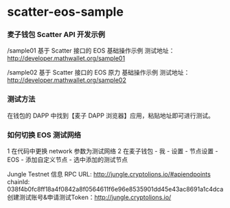 # scatter-eos-sample

### 麦子钱包 Scatter API 开发示例

/sample01
基于 Scatter 接口的 EOS 基础操作示例
测试地址：
http://developer.mathwallet.org/sample01

/sample02
基于 Scatter 接口的 EOS 原力 基础操作示例
测试地址：
http://developer.mathwallet.org/sample02

### 测试方法

在钱包的 DAPP 中找到【麦子 DAPP 浏览器】应用，粘贴地址即可进行测试。

### 如何切换 EOS 测试网络

1 在代码中更换 network 参数为测试网络
2 在麦子钱包 - 我 - 设置 - 节点设置 - EOS - 添加自定义节点 - 选中添加的测试节点

Jungle Testnet 信息
RPC URL: http://jungle.cryptolions.io/#apiendpoints
chainId: 038f4b0fc8ff18a4f0842a8f0564611f6e96e8535901dd45e43ac8691a1c4dca
创建测试账号&申请测试Token：http://jungle.cryptolions.io/


